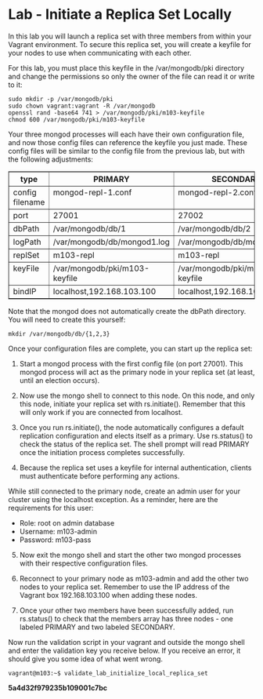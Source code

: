 # Lab - Initiate a Replica Set Locally

In this lab you will launch a replica set with three members from within your Vagrant environment. To secure this replica set, you will create a keyfile for your nodes to use when communicating with each other.

For this lab, you must place this keyfile in the /var/mongodb/pki directory and change the permissions so only the owner of the file can read it or write to it:

```
sudo mkdir -p /var/mongodb/pki
sudo chown vagrant:vagrant -R /var/mongodb
openssl rand -base64 741 > /var/mongodb/pki/m103-keyfile
chmod 600 /var/mongodb/pki/m103-keyfile
```

Your three mongod processes will each have their own configuration file, and now those config files can reference the keyfile you just made. These config files will be similar to the config file from the previous lab, but with the following adjustments:

<table border="1" class="docutils">
<colgroup>
<col width="15%">
<col width="28%">
<col width="28%">
<col width="28%">
</colgroup>
<thead valign="bottom">
<tr><th class="head">type</th>
<th class="head">PRIMARY</th>
<th class="head">SECONDARY</th>
<th class="head">SECONDARY</th>
</tr>
</thead>
<tbody valign="top">
<tr><td>config filename</td>
<td>mongod-repl-1.conf</td>
<td>mongod-repl-2.conf</td>
<td>mongod-repl-3.conf</td>
</tr>
<tr><td>port</td>
<td>27001</td>
<td>27002</td>
<td>27003</td>
</tr>
<tr><td>dbPath</td>
<td>/var/mongodb/db/1</td>
<td>/var/mongodb/db/2</td>
<td>/var/mongodb/db/3</td>
</tr>
<tr><td>logPath</td>
<td>/var/mongodb/db/mongod1.log</td>
<td>/var/mongodb/db/mongod2.log</td>
<td>/var/mongodb/db/mongod3.log</td>
</tr>
<tr><td>replSet</td>
<td>m103-repl</td>
<td>m103-repl</td>
<td>m103-repl</td>
</tr>
<tr><td>keyFile</td>
<td>/var/mongodb/pki/m103-keyfile</td>
<td>/var/mongodb/pki/m103-keyfile</td>
<td>/var/mongodb/pki/m103-keyfile</td>
</tr>
<tr><td>bindIP</td>
<td>localhost,192.168.103.100</td>
<td>localhost,192.168.103.100</td>
<td>localhost,192.168.103.100</td>
</tr>
</tbody>
</table>

Note that the mongod does not automatically create the dbPath directory. You will need to create this yourself:

```
mkdir /var/mongodb/db/{1,2,3}
```

Once your configuration files are complete, you can start up the replica set:

1. Start a mongod process with the first config file (on port 27001). This mongod process will act as the primary node in your replica set (at least, until an election occurs).

2. Now use the mongo shell to connect to this node. On this node, and only this node, initiate your replica set with rs.initiate(). Remember that this will only work if you are connected from localhost.

3. Once you run rs.initiate(), the node automatically configures a default replication configuration and elects itself as a primary. Use rs.status() to check the status of the replica set. The shell prompt will read PRIMARY once the initiation process completes successfully.

4. Because the replica set uses a keyfile for internal authentication, clients must authenticate before performing any actions.

  While still connected to the primary node, create an admin user for your cluster using the localhost exception. As a reminder, here are the requirements for this user:

  - Role: root on admin database
  - Username: m103-admin
  - Password: m103-pass

5. Now exit the mongo shell and start the other two mongod processes with their respective configuration files.

6. Reconnect to your primary node as m103-admin and add the other two nodes to your replica set. Remember to use the IP address of the Vagrant box 192.168.103.100 when adding these nodes.

7. Once your other two members have been successfully added, run rs.status() to check that the members array has three nodes - one labeled PRIMARY and two labeled SECONDARY.

Now run the validation script in your vagrant and outside the mongo shell and enter the validation key you receive below. If you receive an error, it should give you some idea of what went wrong.

```
vagrant@m103:~$ validate_lab_initialize_local_replica_set
```

**5a4d32f979235b109001c7bc**

